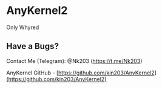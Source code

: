 # AnyKernel2
Only Whyred 

## Have a Bugs?
Contact Me (Telegram): @Nk203 (https://t.me/Nk203)

AnyKernel GitHub - [https://github.com/kin203/AnyKernel2](https://github.com/kin203/AnyKernel2)
